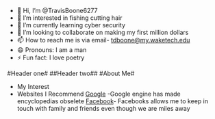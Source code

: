 - 👋 Hi, I’m @TravisBoone6277
- 👀 I’m interested in fishing cutting hair
- 🌱 I’m currently learning cyber security
- 💞️ I’m looking to collaborate on making my first million dollars
- 📫 How to reach me is via email- tdboone@my.waketech.edu
- 😄 Pronouns: I am a man
- ⚡ Fun fact: I love poetry

<!---
TravisBoone6277/TravisBoone6277 is a ✨ special ✨ repository because its `README.md` (this file) appears on your GitHub profile.
You can click the Preview link to take a look at your changes.
--->
#Header one#
##Header two##
#About Me#
 * My Interest
 * Websites I Recommend
   [Google](www.google.com) -Google engine has made encyclopedias obselete
   [Facebook](https://www.facebook.com)- Facebooks allows me to keep in touch with family and friends even though we are miles away
